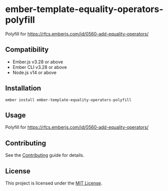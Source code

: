 # ember-template-equality-operators-polyfill

Polyfill for https://rfcs.emberjs.com/id/0560-add-equality-operators/


## Compatibility

* Ember.js v3.28 or above
* Ember CLI v3.28 or above
* Node.js v14 or above


## Installation

```
ember install ember-template-equality-operators-polyfill
```


## Usage

Polyfill for https://rfcs.emberjs.com/id/0560-add-equality-operators/


## Contributing

See the [Contributing](CONTRIBUTING.md) guide for details.


## License

This project is licensed under the [MIT License](LICENSE.md).
